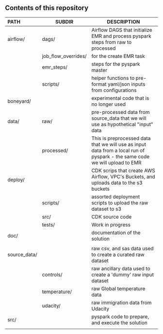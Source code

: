 
## Contents of this repository

| PATH         | SUBDIR              | DESCRIPTION                                                                                                                |
|:-------------|---------------------|----------------------------------------------------------------------------------------------------------------------------|
| airflow/     | dags/               | Airflow DAGS that initialize EMR and process pyspark steps from raw to processed                                           |
|              | job_flow_overrides/ | for the create EMR task                                                                                                    |
|              | emr_steps/          | steps for the pyspark master                                                                                               |
|              | scripts/            | helper functions to pre-format yaml/json inputs from configurations                                                        |
| boneyard/    |                     | experimental  code that is no longer used                                                                                  |
| data/        | raw/                | pre-processed data from source_data that we will use as hypothetical "input" data                                          |
|              | processed/          | This is preprocessed data that we will use as input data from a local run of pyspark - the same code we will upload to EMR |
| deploy/      |                     | CDK scrips that create AWS Airflow, VPC's Buckets, and uploads data to the s3 buckets                                      |
|              | scripts/            | assorted deployment scripts to upload the raw dataset to s3                                                                |
|              | src/                | CDK source code                                                                                                            |
|              | tests/              | Work in progress                                                                                                           |
| doc/         |                     | documentation of the solution                                                                                              |
|              |                     |                                                                                                                            |
| source_data/ |                     | raw csv, and sas data used to create a curated raw dataset                                                                 |
|              | controls/           | raw ancillary data used to create a 'dummy' raw input dataset                                                              |
|              | temperature/        | raw Global temperature data                                                                                                |
|              | udacity/            | raw immigration data from Udacity                                                                                          |
| src/         |                     | pyspark code to prepare, and execute the solution                                                                          |
|              |                     |                                                                                                                            |

## 